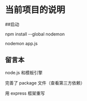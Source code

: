# 当前项目的说明
##启动

npm install --global nodemon

nodemon app.js

## 留言本

node.js 和模板引擎

完善了 package 文件（查看第三方依赖）

用 express 框架重写
